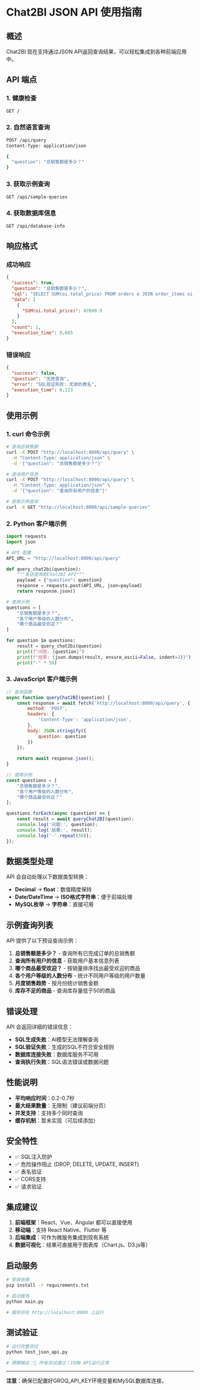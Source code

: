 # Chat2BI JSON API 使用指南

## 概述
Chat2BI 现在支持通过JSON API返回查询结果，可以轻松集成到各种前端应用中。

## API 端点

### 1. 健康检查
```bash
GET /
```

### 2. 自然语言查询
```bash
POST /api/query
Content-Type: application/json

{
  "question": "总销售额是多少？"
}
```

### 3. 获取示例查询
```bash
GET /api/sample-queries
```

### 4. 获取数据库信息
```bash
GET /api/database-info
```

## 响应格式

### 成功响应
```json
{
  "success": true,
  "question": "总销售额是多少？",
  "sql": "SELECT SUM(oi.total_price) FROM orders o JOIN order_items oi ON o.order_id = oi.order_id;",
  "data": [
    {
      "SUM(oi.total_price)": 87699.9
    }
  ],
  "count": 1,
  "execution_time": 0.665
}
```

### 错误响应
```json
{
  "success": false,
  "question": "无效查询",
  "error": "SQL验证失败: 无效的表名",
  "execution_time": 0.123
}
```

## 使用示例

### 1. curl 命令示例

```bash
# 查询总销售额
curl -X POST "http://localhost:8000/api/query" \
  -H "Content-Type: application/json" \
  -d '{"question": "总销售额是多少？"}'

# 查询用户信息
curl -X POST "http://localhost:8000/api/query" \
  -H "Content-Type: application/json" \
  -d '{"question": "查询所有用户的信息"}'

# 获取示例查询
curl -X GET "http://localhost:8000/api/sample-queries"
```

### 2. Python 客户端示例

```python
import requests
import json

# API 配置
API_URL = "http://localhost:8000/api/query"

def query_chat2bi(question):
    """发送查询到Chat2BI API"""
    payload = {"question": question}
    response = requests.post(API_URL, json=payload)
    return response.json()

# 使用示例
questions = [
    "总销售额是多少？",
    "各个用户等级的人数分布",
    "哪个商品最受欢迎？"
]

for question in questions:
    result = query_chat2bi(question)
    print(f"问题: {question}")
    print(f"结果: {json.dumps(result, ensure_ascii=False, indent=2)}")
    print("-" * 50)
```

### 3. JavaScript 客户端示例

```javascript
// 查询函数
async function queryChat2BI(question) {
    const response = await fetch('http://localhost:8000/api/query', {
        method: 'POST',
        headers: {
            'Content-Type': 'application/json',
        },
        body: JSON.stringify({
            question: question
        })
    });
    
    return await response.json();
}

// 使用示例
const questions = [
    "总销售额是多少？",
    "各个用户等级的人数分布",
    "哪个商品最受欢迎？"
];

questions.forEach(async (question) => {
    const result = await queryChat2BI(question);
    console.log('问题:', question);
    console.log('结果:', result);
    console.log('-'.repeat(50));
});
```

## 数据类型处理

API 会自动处理以下数据类型转换：
- **Decimal** → **float**：数值精度保持
- **Date/DateTime** → **ISO格式字符串**：便于前端处理
- **MySQL枚举** → **字符串**：直接可用

## 示例查询列表

API 提供了以下预设查询示例：

1. **总销售额是多少？** - 查询所有已完成订单的总销售额
2. **查询所有用户的信息** - 获取用户基本信息列表
3. **哪个商品最受欢迎？** - 按销量排序找出最受欢迎的商品
4. **各个用户等级的人数分布** - 统计不同用户等级的用户数量
5. **月度销售趋势** - 按月份统计销售金额
6. **库存不足的商品** - 查询库存量低于50的商品

## 错误处理

API 会返回详细的错误信息：

- **SQL生成失败**：AI模型无法理解查询
- **SQL验证失败**：生成的SQL不符合安全规则
- **数据库连接失败**：数据库服务不可用
- **查询执行失败**：SQL语法错误或数据问题

## 性能说明

- **平均响应时间**：0.2-0.7秒
- **最大结果数量**：无限制（建议前端分页）
- **并发支持**：支持多个同时查询
- **缓存机制**：暂未实现（可后续添加）

## 安全特性

- ✅ SQL注入防护
- ✅ 危险操作阻止 (DROP, DELETE, UPDATE, INSERT)
- ✅ 表名验证
- ✅ CORS支持
- ✅ 请求验证

## 集成建议

1. **前端框架**：React、Vue、Angular 都可以直接使用
2. **移动端**：支持 React Native、Flutter 等
3. **后端集成**：可作为微服务集成到现有系统
4. **数据可视化**：结果可直接用于图表库（Chart.js、D3.js等）

## 启动服务

```bash
# 安装依赖
pip install -r requirements.txt

# 启动服务
python main.py

# 服务将在 http://localhost:8000 上运行
```

## 测试验证

```bash
# 运行完整测试
python test_json_api.py

# 预期输出：🎉 所有测试通过！JSON API运行正常
```

---

**注意**：确保已配置好GROQ_API_KEY环境变量和MySQL数据库连接。 